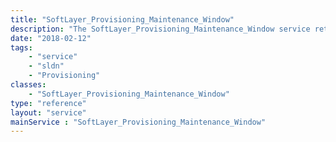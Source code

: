 ```yaml
---
title: "SoftLayer_Provisioning_Maintenance_Window"
description: "The SoftLayer_Provisioning_Maintenance_Window service returns available maintenance windows at SoftLayer data centers. "
date: "2018-02-12"
tags:
    - "service"
    - "sldn"
    - "Provisioning"
classes:
    - "SoftLayer_Provisioning_Maintenance_Window"
type: "reference"
layout: "service"
mainService : "SoftLayer_Provisioning_Maintenance_Window"
---
```

